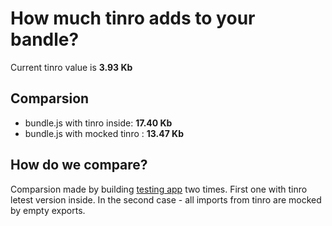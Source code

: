 # How much tinro adds to your bandle?

Current tinro value is **3.93 Kb** 

## Comparsion

* bundle.js with tinro inside: **17.40 Kb**
* bundle.js with mocked tinro : **13.47 Kb**

## How do we compare?

Comparsion made by building [testing app](https://github.com/AlexxNB/tinro/tree/master/tests) two times. First one with tinro letest version inside. In the second case - all imports from tinro are mocked by empty exports.
			